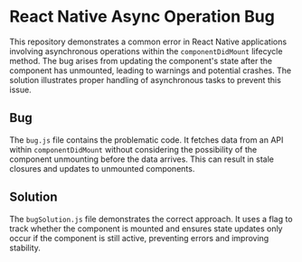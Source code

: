 # React Native Async Operation Bug
This repository demonstrates a common error in React Native applications involving asynchronous operations within the `componentDidMount` lifecycle method.  The bug arises from updating the component's state after the component has unmounted, leading to warnings and potential crashes. The solution illustrates proper handling of asynchronous tasks to prevent this issue.

## Bug
The `bug.js` file contains the problematic code.  It fetches data from an API within `componentDidMount` without considering the possibility of the component unmounting before the data arrives. This can result in stale closures and updates to unmounted components.

## Solution
The `bugSolution.js` file demonstrates the correct approach.  It uses a flag to track whether the component is mounted and ensures state updates only occur if the component is still active, preventing errors and improving stability. 